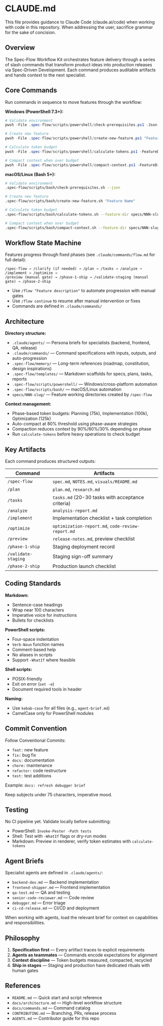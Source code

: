 # CLAUDE.md

This file provides guidance to Claude Code (claude.ai/code) when working with code in this repository. When addressing the user, sacrifice grammar for the sake of concision.

## Overview

The Spec-Flow Workflow Kit orchestrates feature delivery through a series of slash commands that transform product ideas into production releases via Spec-Driven Development. Each command produces auditable artifacts and hands context to the next specialist.

## Core Commands

Run commands in sequence to move features through the workflow:

**Windows (PowerShell 7.3+):**

```powershell
# Validate environment
pwsh -File .spec-flow/scripts/powershell/check-prerequisites.ps1 -Json

# Create new feature
pwsh -File .spec-flow/scripts/powershell/create-new-feature.ps1 "Feature Name"

# Calculate token budget
pwsh -File .spec-flow/scripts/powershell/calculate-tokens.ps1 -FeatureDir specs/NNN-slug

# Compact context when over budget
pwsh -File .spec-flow/scripts/powershell/compact-context.ps1 -FeatureDir specs/NNN-slug -Phase "implementation"
```

**macOS/Linux (Bash 5+):**

```bash
# Validate environment
.spec-flow/scripts/bash/check-prerequisites.sh --json

# Create new feature
.spec-flow/scripts/bash/create-new-feature.sh "Feature Name"

# Calculate token budget
.spec-flow/scripts/bash/calculate-tokens.sh --feature-dir specs/NNN-slug

# Compact context when over budget
.spec-flow/scripts/bash/compact-context.sh --feature-dir specs/NNN-slug --phase implementation
```

## Workflow State Machine

Features progress through fixed phases (see `.claude/commands/flow.md` for full detail):

```
/spec-flow → /clarify (if needed) → /plan → /tasks → /analyze → /implement → /optimize →
/preview (manual gate) → /phase-1-ship → /validate-staging (manual gate) → /phase-2-ship
```

- Use `/flow "Feature description"` to automate progression with manual gates
- Use `/flow continue` to resume after manual intervention or fixes
- Commands are defined in `.claude/commands/`

## Architecture

**Directory structure:**

- `.claude/agents/` — Persona briefs for specialists (backend, frontend, QA, release)
- `.claude/commands/` — Command specifications with inputs, outputs, and auto-progression
- `.spec-flow/memory/` — Long-term references (roadmap, constitution, design inspirations)
- `.spec-flow/templates/` — Markdown scaffolds for specs, plans, tasks, reports
- `.spec-flow/scripts/powershell/` — Windows/cross-platform automation
- `.spec-flow/scripts/bash/` — macOS/Linux automation
- `specs/NNN-slug/` — Feature working directories created by `/spec-flow`

**Context management:**

- Phase-based token budgets: Planning (75k), Implementation (100k), Optimization (125k)
- Auto-compact at 80% threshold using phase-aware strategies
- Compaction reduces context by 90%/60%/30% depending on phase
- Run `calculate-tokens` before heavy operations to check budget

## Key Artifacts

Each command produces structured outputs:

| Command             | Artifacts                                         |
| ------------------- | ------------------------------------------------- |
| `/spec-flow`        | `spec.md`, `NOTES.md`, `visuals/README.md`        |
| `/plan`             | `plan.md`, `research.md`                          |
| `/tasks`            | `tasks.md` (20-30 tasks with acceptance criteria) |
| `/analyze`          | `analysis-report.md`                              |
| `/implement`        | Implementation checklist + task completion        |
| `/optimize`         | `optimization-report.md`, `code-review-report.md` |
| `/preview`          | `release-notes.md`, preview checklist             |
| `/phase-1-ship`     | Staging deployment record                         |
| `/validate-staging` | Staging sign-off summary                          |
| `/phase-2-ship`     | Production launch checklist                       |

## Coding Standards

**Markdown:**

- Sentence-case headings
- Wrap near 100 characters
- Imperative voice for instructions
- Bullets for checklists

**PowerShell scripts:**

- Four-space indentation
- `Verb-Noun` function names
- Comment-based help
- No aliases in scripts
- Support `-WhatIf` where feasible

**Shell scripts:**

- POSIX-friendly
- Exit on error (`set -e`)
- Document required tools in header

**Naming:**

- Use `kebab-case` for all files (e.g., `agent-brief.md`)
- CamelCase only for PowerShell modules

## Commit Convention

Follow Conventional Commits:

- `feat:` new feature
- `fix:` bug fix
- `docs:` documentation
- `chore:` maintenance
- `refactor:` code restructure
- `test:` test additions

Example: `docs: refresh debugger brief`

Keep subjects under 75 characters, imperative mood.

## Testing

No CI pipeline yet. Validate locally before submitting:

- PowerShell: `Invoke-Pester -Path tests`
- Shell: Test with `-WhatIf` flags or dry-run modes
- Markdown: Preview in renderer, verify token estimates with `calculate-tokens`

## Agent Briefs

Specialist agents are defined in `.claude/agents/`:

- `backend-dev.md` — Backend implementation
- `frontend-shipper.md` — Frontend implementation
- `qa-test.md` — QA and testing
- `senior-code-reviewer.md` — Code review
- `debugger.md` — Error triage
- `ci-cd-release.md` — CI/CD and deployment

When working with agents, load the relevant brief for context on capabilities and responsibilities.

## Philosophy

1. **Specification first** — Every artifact traces to explicit requirements
2. **Agents as teammates** — Commands encode expectations for alignment
3. **Context discipline** — Token budgets measured, compacted, recycled
4. **Ship in stages** — Staging and production have dedicated rituals with human gates

## References

- `README.md` — Quick start and script reference
- `docs/architecture.md` — High-level workflow structure
- `docs/commands.md` — Command catalog
- `CONTRIBUTING.md` — Branching, PRs, release process
- `AGENTS.md` — Contributor guide for this repo
